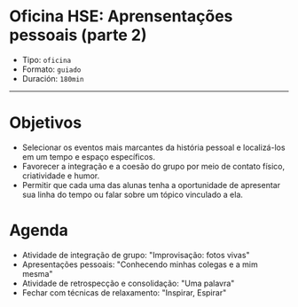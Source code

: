 # Oficina HSE: Aprensentações pessoais (parte 2)

* Tipo: `oficina`
* Formato: `guiado`
* Duración: `180min`

***

# Objetivos

* Selecionar os eventos mais marcantes da história pessoal e localizá-los em um tempo e espaço específicos.
* Favorecer a integração e a coesão do grupo por meio de contato físico, criatividade e humor.
* Permitir que cada uma das alunas tenha a oportunidade de apresentar sua linha do tempo ou falar sobre um tópico vinculado a ela.

# Agenda

* Atividade de integração de grupo: "Improvisação: fotos vivas"
* Apresentações pessoais: "Conhecendo minhas colegas e a mim mesma"
* Atividade de retrospecção e consolidação: "Uma palavra"
* Fechar com técnicas de relaxamento: "Inspirar, Espirar"

